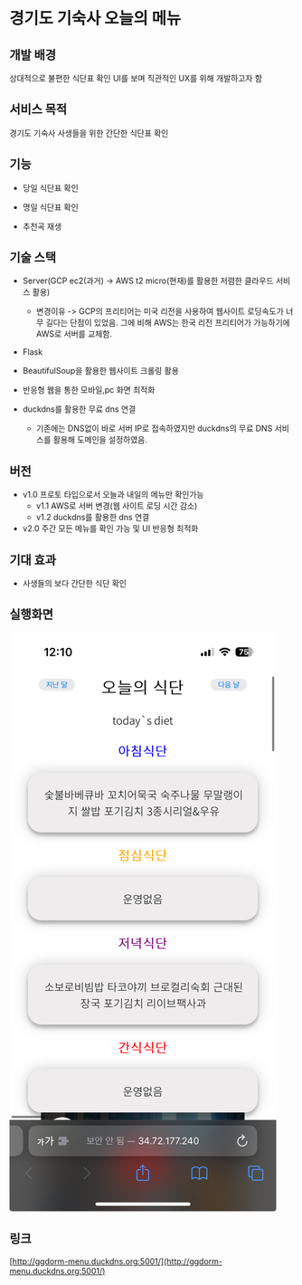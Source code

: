 ﻿# 경기도 기숙사 오늘의 메뉴

## 개발 배경

상대적으로 불편한 식단표 확인 UI를 보며 직관적인 UX를 위해 개발하고자 함

## 서비스 목적

경기도 기숙사 사생들을 위한 간단한 식단표 확인

## 기능

* 당일 식단표 확인

* 명일 식단표 확인

* 추천곡 재생


## 기술 스택

* Server(GCP ec2(과거) -> AWS t2 micro(현재)를 활용한 저렴한 클라우드 서비스 활용)
  + 변경이유 -> GCP의 프리티어는 미국 리전을 사용하여 웹사이트 로딩속도가 너무 길다는 단점이 있었음. 그에 비해 AWS는 한국 리전 프리티어가 가능하기에 AWS로 서버를 교체함.    

* Flask

* BeautifulSoup을 활용한 웹사이트 크롤링 활용

* 반응형 웹을 통한 모바일,pc 화면 최적화

* duckdns를 활용한 무료 dns 연결
  + 기존에는 DNS없이 바로 서버 IP로 접속하였지만 duckdns의 무료 DNS 서비스를 활용해 도메인을 설정하였음.

## 버전
 * v1.0 프로토 타입으로서 오늘과 내일의 메뉴만 확인가능
   + v1.1 AWS로 서버 변경(웹 사이트 로딩 시간 감소)
   + v1.2 duckdns를 활용한 dns 연결  
 * v2.0 주간 모든 메뉴를 확인 가능 및 UI 반응형 최적화

## 기대 효과

* 사생들의 보다 간단한 식단 확인

## 실행화면

![image](https://github.com/HoyiTT/ggdormMenu/blob/main/4.img/example.jpeg?raw=true)

## 링크

[http://ggdorm-menu.duckdns.org:5001/](http://ggdorm-menu.duckdns.org:5001/)
